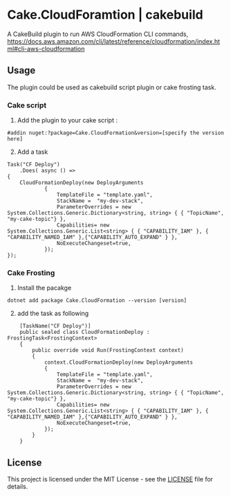 ﻿# Cake.CloudForamtion | cakebuild

 A CakeBuild plugin to run AWS CloudFormation CLI commands,
https://docs.aws.amazon.com/cli/latest/reference/cloudformation/index.html#cli-aws-cloudformation
 
 
## Usage 

The plugin could be used as cakebuild script plugin or cake frosting task. 

### Cake script 
 
 1. Add the plugin to your cake script : 
  ```
  #addin nuget:?package=Cake.CloudFormation&version=[specify the version here]
  ```
  
 
2. Add a task 

```
Task("CF Deploy") 
    .Does( async () =>
{
    CloudFormationDeploy(new DeployArguments
            {
                TemplateFile = "template.yaml",
                StackName =  "my-dev-stack",
                ParameterOverrides = new System.Collections.Generic.Dictionary<string, string> { { "TopicName", "my-cake-topic"} },
                Capabilities= new System.Collections.Generic.List<string> { { "CAPABILITY_IAM" }, { "CAPABILITY_NAMED_IAM" },{"CAPABILITY_AUTO_EXPAND" } },
                NoExecuteChangeset=true,
            });
});
``` 

### Cake Frosting
1. Install the pacakge 

```
dotnet add package Cake.CloudFormation --version [version]
```
2. add the task as following 

```
    [TaskName("CF Deploy")]
    public sealed class CloudFormationDeploy :  FrostingTask<FrostingContext>
    {
        public override void Run(FrostingContext context)
        {
            context.CloudFormationDeploy(new DeployArguments
            {
                TemplateFile = "template.yaml",
                StackName =  "my-dev-stack",
                ParameterOverrides = new System.Collections.Generic.Dictionary<string, string> { { "TopicName", "my-cake-topic"} },
                Capabilities= new System.Collections.Generic.List<string> { { "CAPABILITY_IAM" }, { "CAPABILITY_NAMED_IAM" },{"CAPABILITY_AUTO_EXPAND" } },
                NoExecuteChangeset=true,
            });
        }
    }
``` 


## License

This project is licensed under the MIT License - see the [LICENSE](LICENSE) file for details.



